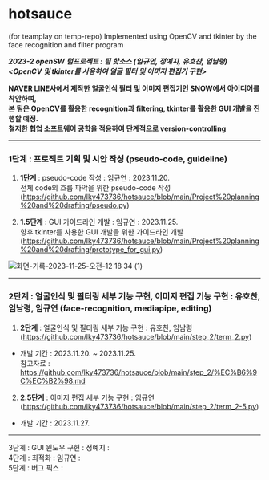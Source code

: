 # hotsauce
(for teamplay on temp-repo) Implemented using OpenCV and tkinter by the face recognition and filter program
  
***2023-2 openSW 텀프로젝트 : 팀 핫소스 (임규연, 정예지, 유호찬, 임남령)  
<OpenCV 및 tkinter를 사용하여 얼굴 필터 및 이미지 편집기 구현>*** 
      
**NAVER LINE사에서 제작한 얼굴인식 필터 및 이미지 편집기인 SNOW에서 아이디어를 착안하여,  
본 팀은 OpenCV를 활용한 recognition과 filtering, tkinter를 활용한 GUI 개발을 진행할 예정.  
철저한 협업 소프트웨어 공학을 적용하여 단계적으로 version-controlling** 

-------

### 1단계 : 프로젝트 기획 및 시안 작성 (pseudo-code, guideline)
      
1) **1단계** : pseudo-code 작성 : 임규연 : 2023.11.20.   
전체 code의 흐름 파악을 위한 pseudo-code 작성 (https://github.com/lky473736/hotsauce/blob/main/Project%20planning%20and%20drafting/pseudo.py)  
  
3) **1.5단계** : GUI 가이드라인 개발 : 임규연 : 2023.11.25.    
향후 tkinter를 사용한 GUI 개발을 위한 가이드라인 개발 (https://github.com/lky473736/hotsauce/blob/main/Project%20planning%20and%20drafting/prototype_for_gui.py)  
  
![화면-기록-2023-11-25-오전-12 18 34 (1)](https://github.com/lky473736/hotsauce/assets/84794782/ab35015c-70e7-4de9-89a9-bfcdefd7ee6e)  
  
-------  

### 2단계 : 얼굴인식 및 필터링 세부 기능 구현, 이미지 편집 기능 구현 : 유호찬, 임남령, 임규연 (face-recognition, mediapipe, editing)  

1) **2단계** : 얼굴인식 및 필터링 세부 기능 구현 : 유호찬, 임남령  
   (https://github.com/lky473736/hotsauce/blob/main/step_2/term_2.py)  
* 개발 기간 : 2023.11.20. ~ 2023.11.25.  
참고자료 : https://github.com/lky473736/hotsauce/blob/main/step_2/%EC%B6%9C%EC%B2%98.md  
    
2) **2.5단계** : 이미지 편집 세부 기능 구현 : 임규연  
   (https://github.com/lky473736/hotsauce/blob/main/step_2/term_2-5.py)   
* 개발 기간 : 2023.11.27.    
  
-------

3단계 : GUI 윈도우 구현 : 정예지 :  
4단계 : 최적화 : 임규연 :   
5단계 : 버그 픽스 :   

